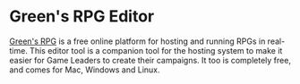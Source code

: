 # Green's RPG Editor
[Green's RPG](https://greensrpg.com) is a free online platform for hosting and running RPGs in real-time. This editor tool is a companion tool for the hosting system to make it easier for Game Leaders to create their campaigns. It too is completely free, and comes for Mac, Windows and Linux.
